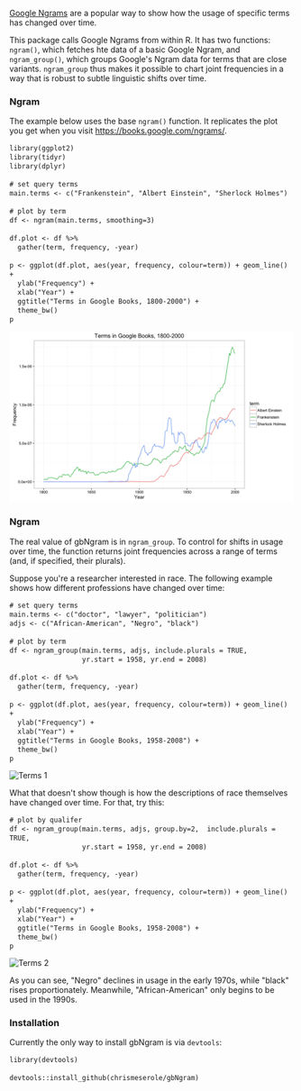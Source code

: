 [Google Ngrams](https://books.google.com/ngrams) are a popular way to show how the usage of specific terms has changed over time. 

This package calls Google Ngrams from within R. It has two functions: `ngram()`, which fetches hte data of a basic Google Ngram, and `ngram_group()`, which groups Google's Ngram data for terms that are close variants.  `ngram_group` thus makes it possible to chart joint frequencies in a way that is robust to subtle linguistic shifts over time.

### Ngram

The example below uses the base `ngram()` function. It replicates the plot you get when you visit https://books.google.com/ngrams/.

	library(ggplot2)
	library(tidyr)
	library(dplyr)

	# set query terms
	main.terms <- c("Frankenstein", "Albert Einstein", "Sherlock Holmes")

	# plot by term
	df <- ngram(main.terms, smoothing=3)

	df.plot <- df %>%
	  gather(term, frequency, -year)

	p <- ggplot(df.plot, aes(year, frequency, colour=term)) + geom_line() +
	  ylab("Frequency") +
	  xlab("Year") +
	  ggtitle("Terms in Google Books, 1800-2000") +
	  theme_bw()
	p

![Alt text](https://github.com/chrismeserole/gbNgram/blob/master/figure/basic.jpeg "Optional Title")


### Ngram

The real value of gbNgram is in `ngram_group`. To control for shifts in usage over time, the function returns joint frequencies across a range of terms (and, if specified, their plurals).

Suppose you're a researcher interested in race. The following example shows how different professions have changed over time: 

	# set query terms
	main.terms <- c("doctor", "lawyer", "politician")
	adjs <- c("African-American", "Negro", "black")

	# plot by term
	df <- ngram_group(main.terms, adjs, include.plurals = TRUE,
	                  yr.start = 1958, yr.end = 2008)

	df.plot <- df %>%
	  gather(term, frequency, -year)

	p <- ggplot(df.plot, aes(year, frequency, colour=term)) + geom_line() +
	  ylab("Frequency") +
	  xlab("Year") +
	  ggtitle("Terms in Google Books, 1958-2008") +
	  theme_bw()
	p


![Terms 1](https://github.com/chrismeserole/gbNgram/tree/master/figure/terms1.svg "Terms 1")


What that doesn't show though is how the descriptions of race themselves have changed over time. For that, try this: 

	# plot by qualifer
	df <- ngram_group(main.terms, adjs, group.by=2,  include.plurals = TRUE,
	                  yr.start = 1958, yr.end = 2008)

	df.plot <- df %>%
	  gather(term, frequency, -year)

	p <- ggplot(df.plot, aes(year, frequency, colour=term)) + geom_line() +
	  ylab("Frequency") +
	  xlab("Year") +
	  ggtitle("Terms in Google Books, 1958-2008") +
	  theme_bw()
	p

![Terms 2](https://github.com/chrismeserole/gbNgram/tree/master/figure/terms2.svg "Terms 2")

As you can see, "Negro" declines in usage in the early 1970s, while "black" rises proportionately. Meanwhile, "African-American" only begins to be used in the 1990s. 

### Installation

Currently the only way to install gbNgram is via `devtools`: 

	library(devtools)

	devtools::install_github(chrismeserole/gbNgram)
